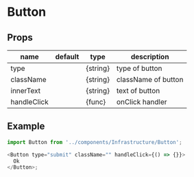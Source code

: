 # Button

## Props

| name        | default | type     | description         |
| ----------- | ------- | -------- | ------------------- |
| type        |         | {string} | type of button      |
| className   |         | {string} | className of button |
| innerText   |         | {string} | text of button      |
| handleClick |         | {func}   | onClick handler     |

## Example

```javascript
import Button from '../components/Infrastructure/Button';

<Button type="submit" className="" handleClick={() => {}}>
  Ok
</Button>;
```
